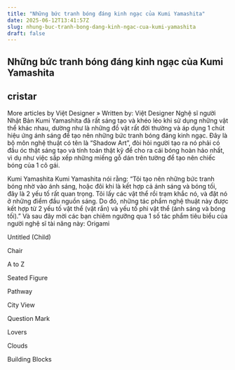 ```yaml
---
title: "Những bức tranh bóng đáng kinh ngạc của Kumi Yamashita"
date: 2025-06-12T13:41:57Z
slug: nhung-buc-tranh-bong-dang-kinh-ngac-cua-kumi-yamashita
draft: false
---
```


## Những bức tranh bóng đáng kinh ngạc của Kumi Yamashita

## cristar

More articles by Việt Designer »
Written by: Việt Designer
Nghệ sĩ người Nhật Bản Kumi Yamashita đã rất sáng tạo và khéo léo khi sử dụng những vật thể khác nhau, dường như là những đồ vật rất đời thường và áp dụng 1 chút hiệu ứng ánh sáng để tạo nên những bức tranh bóng đáng kinh ngạc. Đây là bộ môn nghệ thuật có tên là “Shadow Art”, đòi hỏi người tạo ra nó phải có đầu óc thật sáng tạo và tính toán thật kỹ để cho ra cái bóng hoàn hảo nhất, vì dụ như việc sắp xếp những miếng gỗ dán trên tường để tạo nên chiếc bóng của 1 cô gái.

Kumi Yamashita
Kumi Yamashita nói rằng: “Tôi tạo nên những bức tranh bóng nhờ vào ánh sáng, hoặc đôi khi là kết hợp cả ánh sáng và bóng tối, đây là 2 yếu tố rất quan trọng. Tôi lấy các vật thể rồi trạm khắc nó, và đặt nó ở những điểm đầu nguồn sáng. Do đó, những tác phẩm nghệ thuật này được kết hợp từ 2 yếu tố vật thể (vật rắn) và yếu tố phi vật thể (ánh sáng và bóng tối).”
Và sau đây mời các bạn chiêm ngưỡng qua 1 số tác phẩm tiêu biểu của người nghệ sĩ tài năng này:
Origami

Untitled (Child)

Chair

A to Z

Seated Figure

Pathway

City View

Question Mark

Lovers

Clouds

Building Blocks